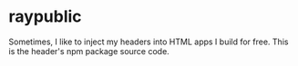 # raypublic
Sometimes, I like to inject my headers into HTML apps I build for free. This is the header's npm package source code.
